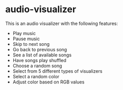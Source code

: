 # audio-visualizer

This is an audio visualizer with the following features: 

- Play music
- Pause music
- Skip to next song 
- Go back to previous song
- See a list of available songs
- Have songs play shuffled
- Choose a random song
- Select from 5 different types of visualizers
- Select a random color
- Adjust color based on RGB values
